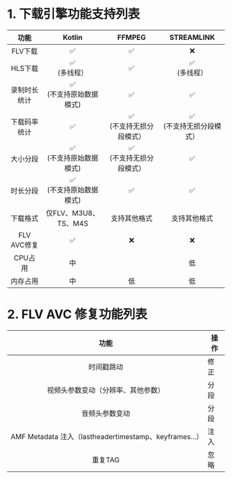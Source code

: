 # 1. 下载引擎功能支持列表

|    功能     |        Kotlin         |        FFMPEG         |      STREAMLINK      |
|:---------:|:---------------------:|:---------------------:|:--------------------:|
|   FLV下载   |           ✅           |           ✅           |          ❌           |
|   HLS下载   |     ✅ <br/>(多线程）      |           ✅           |     ✅ <br/>(多线程）     |
|  录制时长统计   | ✅    <br/>(不支持原始数据模式) |           ✅           |          ✅           |
|  下载码率统计   |           ✅           | ✅   <br/>(不支持无损分段模式）  | ✅   <br/>(不支持无损分段模式） |
|   大小分段    |  ✅ <br/>(不支持原始数据模式)   | ✅    <br/>(不支持无损分段模式） |          ✅           |
|   时长分段    |  ✅  <br/>(不支持原始数据模式)  |           ✅           |          ✅           |
|   下载格式    |   仅FLV、M3U8、TS、M4S    |        支持其他格式         |        支持其他格式        |
| FLV AVC修复 |           ✅           |           ❌           |          ❌           |
|   CPU占用   |           中           |                       |          低           |         低          |
|   内存占用    |           中           |           低           |          低           |

# 2. FLV AVC 修复功能列表

|                        功能                         | 操作 |
|:-------------------------------------------------:|----|
|                       时间戳跳动                       | 修正 |
|                 视频头参数变动（分辨率、其他参数）                 | 分段 |
|                      音频头参数变动                      | 分段 |
| AMF Metadata 注入（lastheadertimestamp、keyframes...） | 注入 |
|                       重复TAG                       | 忽略 |